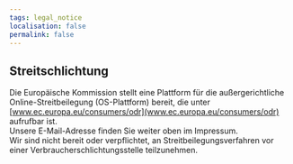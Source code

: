```yaml
---
tags: legal_notice
localisation: false
permalink: false
---
```

## Streitschlichtung
Die Europäische Kommission stellt eine Plattform für die außergerichtliche Online-Streitbeilegung (OS-Plattform) bereit, die unter [www.ec.europa.eu/consumers/odr](www.ec.europa.eu/consumers/odr) aufrufbar ist.  
Unsere E-Mail-Adresse finden Sie weiter oben im Impressum.  
Wir sind nicht bereit oder verpflichtet, an Streitbeilegungsverfahren vor einer Verbraucherschlichtungsstelle teilzunehmen.